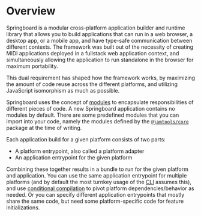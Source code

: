 # Overview

Springboard is a modular cross-platform application builder and runtime library that allows you to build applications that can run in a web browser, a desktop app, or a mobile app, and have type-safe communication between different contexts. The framework was built out of the necessity of creating MIDI applications deployed in a fullstack web application context, and simultaneously allowing the application to run standalone in the browser for maximum portability.

This dual requirement has shaped how the framework works, by maximizing the amount of code reuse across the different platforms, and utilizing JavaScript isomorphism as much as possible.

Springboard uses the concept of [modules](/springboard/module-development) to encapsulate responsibilities of different pieces of code. A new Springboard application contains no modules by default. There are some predefined modules that you can import into your code, namely the modules defined by the [`@jamtools/core`](https://github.com/jamtools/jamtools/tree/main/packages/jamtools/core/modules) package at the time of writing.

Each application build for a given platform consists of two parts:

- A platform entrypoint, also called a platform adapter
- An application entrypoint for the given platform

Combining these together results in a bundle to run for the given platform and application. You can use the same application entrypoint for multiple platforms (and by default the most turnkey usage of the [CLI](/springboard/cli/sb) assumes this), and use [conditional compilation](/springboard/conditional-compilation) to pivot platform dependencies/behavior as needed. Or you can specify different application entrypoints that mostly share the same code, but need some platform-specific code for feature initializations.

<!-- What is a full-stack multi-player MIDI application? An application where there is a client-server architecture involved, and one of the following:
- there are MIDI instruments plugged into the desktop/server computer, and mobile/browser clients can interact via a user interface.
- there are MIDI instruments connected to clients, and interacting with other clients that potentially also have MIDI instruments connected to them.

---

More information:

- [Developing a module](./module-development.md)
- [Deployment contexts](./deployment-contexts/deployment-contexts.md) - Single-player and multi-player -->